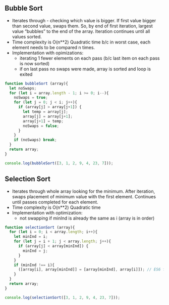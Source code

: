 ## Bubble Sort
- Iterates through - checking which value is bigger. If first value bigger than second value, swaps them. So, by end of first iteration, largest value “bubbles” to the end of the array. Iteration continues until all values sorted.
- Time complexity is O(n**2) Quadratic time b/c in worst case, each element needs to be compared n times. 
- Implementation with opimizations: 
	- iterating 1 fewer elements on each pass (b/c last item on each pass is now sorted)
	- if on last pass no swaps were made, array is sorted and loop is exited
```js
function bubbleSort (array){
  let noSwaps;
  for (let i = array.length - 1; i >= 0; i--){
    noSwaps = true;
    for (let j = 0; j < i; j++){
      if (array[j] > array[j+1]) {
        let temp = array[j];
        array[j] = array[j+1];
        array[j+1] = temp;
        noSwaps = false;
      }
    }
    if (noSwaps) break;
  }
  return array;
}

console.log(bubbleSort([3, 1, 2, 9, 4, 23, 7]));
```

## Selection Sort
- Iterates through whole array looking for the minimum. After iteration, swaps placement of minimum value with the first element. Continues until passes completed for each element.
- Time complexity is O(n**2) Quadratic time
- Implementation with optimization:
	- not swapping if minInd is already the same as i (array is in order)
```js
function selectionSort (array){
  for (let i = 0; i < array.length; i++){
    let minInd = i;
    for (let j = i + 1; j < array.length; j++){
      if (array[j] < array[minInd]) {
        minInd = j;
      }
    }
    if (minInd !== i){
      ([array[i], array[minInd]] = [array[minInd], array[i]]); // ES6 for swapping vals
    }
  }
  return array;
}

console.log(selectionSort([3, 1, 2, 9, 4, 23, 7]));
```